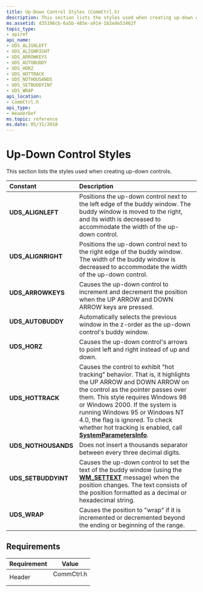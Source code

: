 ```yaml
---
title: Up-Down Control Styles (CommCtrl.h)
description: This section lists the styles used when creating up-down controls.
ms.assetid: d35198cb-6a5b-485e-a914-1b2ede53462f
topic_type:
- apiref
api_name:
- UDS_ALIGNLEFT
- UDS_ALIGNRIGHT
- UDS_ARROWKEYS
- UDS_AUTOBUDDY
- UDS_HORZ
- UDS_HOTTRACK
- UDS_NOTHOUSANDS
- UDS_SETBUDDYINT
- UDS_WRAP
api_location:
- CommCtrl.h
api_type:
- HeaderDef
ms.topic: reference
ms.date: 05/31/2018
---
```


# Up-Down Control Styles

This section lists the styles used when creating up-down controls.



| Constant                                                                                                                                                            | Description                                                                                                                                                                                                                                                                                                                                                                                               |
|:--------------------------------------------------------------------------------------------------------------------------------------------------------------------|:----------------------------------------------------------------------------------------------------------------------------------------------------------------------------------------------------------------------------------------------------------------------------------------------------------------------------------------------------------------------------------------------------------|
| <span id="UDS_ALIGNLEFT"></span><span id="uds_alignleft"></span><dl> <dt>**UDS\_ALIGNLEFT**</dt> </dl>       | Positions the up-down control next to the left edge of the buddy window. The buddy window is moved to the right, and its width is decreased to accommodate the width of the up-down control.<br/>                                                                                                                                                                                                   |
| <span id="UDS_ALIGNRIGHT"></span><span id="uds_alignright"></span><dl> <dt>**UDS\_ALIGNRIGHT**</dt> </dl>    | Positions the up-down control next to the right edge of the buddy window. The width of the buddy window is decreased to accommodate the width of the up-down control.<br/>                                                                                                                                                                                                                          |
| <span id="UDS_ARROWKEYS"></span><span id="uds_arrowkeys"></span><dl> <dt>**UDS\_ARROWKEYS**</dt> </dl>       | Causes the up-down control to increment and decrement the position when the UP ARROW and DOWN ARROW keys are pressed.<br/>                                                                                                                                                                                                                                                                          |
| <span id="UDS_AUTOBUDDY"></span><span id="uds_autobuddy"></span><dl> <dt>**UDS\_AUTOBUDDY**</dt> </dl>       | Automatically selects the previous window in the z-order as the up-down control's buddy window.<br/>                                                                                                                                                                                                                                                                                                |
| <span id="UDS_HORZ"></span><span id="uds_horz"></span><dl> <dt>**UDS\_HORZ**</dt> </dl>                      | Causes the up-down control's arrows to point left and right instead of up and down.<br/>                                                                                                                                                                                                                                                                                                            |
| <span id="UDS_HOTTRACK"></span><span id="uds_hottrack"></span><dl> <dt>**UDS\_HOTTRACK**</dt> </dl>          | Causes the control to exhibit "hot tracking" behavior. That is, it highlights the UP ARROW and DOWN ARROW on the control as the pointer passes over them. This style requires Windows 98 or Windows 2000. If the system is running Windows 95 or Windows NT 4.0, the flag is ignored. To check whether hot tracking is enabled, call [**SystemParametersInfo**](/windows/desktop/api/winuser/nf-winuser-systemparametersinfoa). <br/> |
| <span id="UDS_NOTHOUSANDS"></span><span id="uds_nothousands"></span><dl> <dt>**UDS\_NOTHOUSANDS**</dt> </dl> | Does not insert a thousands separator between every three decimal digits. <br/>                                                                                                                                                                                                                                                                                                                     |
| <span id="UDS_SETBUDDYINT"></span><span id="uds_setbuddyint"></span><dl> <dt>**UDS\_SETBUDDYINT**</dt> </dl> | Causes the up-down control to set the text of the buddy window (using the [**WM\_SETTEXT**](/windows/desktop/winmsg/wm-settext) message) when the position changes. The text consists of the position formatted as a decimal or hexadecimal string.<br/>                                                                                                                                                             |
| <span id="UDS_WRAP"></span><span id="uds_wrap"></span><dl> <dt>**UDS\_WRAP**</dt> </dl>                      | Causes the position to "wrap" if it is incremented or decremented beyond the ending or beginning of the range.<br/>                                                                                                                                                                                                                                                                                 |



## Requirements



| Requirement | Value |
|-------------------|---------------------------------------------------------------------------------------|
| Header<br/> | <dl> <dt>CommCtrl.h</dt> </dl> |



 

